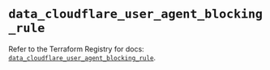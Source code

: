 # `data_cloudflare_user_agent_blocking_rule`

Refer to the Terraform Registry for docs: [`data_cloudflare_user_agent_blocking_rule`](https://registry.terraform.io/providers/cloudflare/cloudflare/5.6.0/docs/data-sources/user_agent_blocking_rule).
